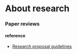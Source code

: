 # About research

### Paper reviews

#### reference 
* [Research proposal guidelines](https://lo.unisa.edu.au/mod/page/view.php?id=489313)
